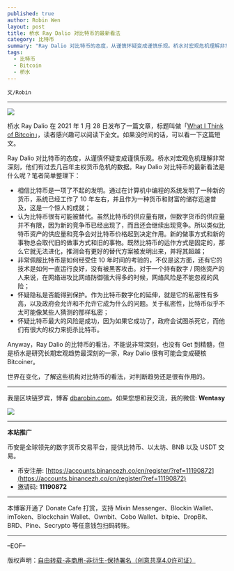 ```yaml
---
published: true
author: Robin Wen
layout: post
title: 桥水 Ray Dalio 对比特币的最新看法
category: 比特币
summary: "Ray Dalio 对比特币的态度，从谨慎怀疑变成谨慎乐观。桥水对宏观危机理解非常深刻，他们有过去几百年主权货币危机的数据。Ray Dalio 对比特币的最新看法是什么呢？Anyway，Ray Dalio 的比特币的看法，不能说非常深刻，也没有 Get 到精髓，但是桥水是研究长期宏观趋势最深刻的一家，Ray Dalio 很有可能会变成硬核 Bitcoiner。世界在变化，了解这些机构对比特币的看法，对判断趋势还是很有作用的。"
tags:
  - 比特币
  - Bitcoin
  - 桥水
---
```


`文/Robin`

***

![](https://cdn.dbarobin.com/kmz4f4e.png)

桥水 Ray Dalio 在 2021 年 1 月 28 日发布了一篇文章，标题叫做「[What I Think of Bitcoin](  https://www.bridgewater.com/research-and-insights/ray-dalio-what-i-think-of-bitcoin)」，读者感兴趣可以阅读下全文。如果没时间的话，可以看一下这篇短文。

Ray Dalio 对比特币的态度，从谨慎怀疑变成谨慎乐观。桥水对宏观危机理解非常深刻，他们有过去几百年主权货币危机的数据。Ray Dalio 对比特币的最新看法是什么呢？笔者简单整理下：

* 相信比特币是一项了不起的发明。通过在计算机中编程的系统发明了一种新的货币，系统已经工作了 10 年左右，并且作为一种货币和财富的储存迅速普及，这是一个惊人的成就；
* 认为比特币很有可能被替代。虽然比特币的供应量有限，但数字货币的供应量并不有限，因为新的竞争币已经出现了，而且还会继续出现竞争。所以类似比特币资产的供应量和竞争会对比特币价格起到决定作用。新的做事方式和新的事物总会取代旧的做事方式和旧的事物。既然比特币的运作方式是固定的，那么它就无法进化，推测会有更好的替代方案被发明出来，并将其超越；
* 非常佩服比特币是如何经受住 10 年时间的考验的，不仅是这方面，还有它的技术是如何一直运行良好，没有被黑客攻击。对于一个持有数字 / 网络资产的人来说，在网络进攻比网络防御强大得多的时候，网络风险是不能忽视的风险；
* 怀疑隐私是否能得到保护。作为比特币数字化的延伸，就是它的私密性有多高，以及政府会允许和不允许它成为什么的问题。关于私密性，比特币似乎不太可能像某些人猜测的那样私密；
* 怀疑比特币最大的风险是成功，因为如果它成功了，政府会试图杀死它，而他们有很大的权力来扼杀比特币。

Anyway，Ray Dalio 的比特币的看法，不能说非常深刻，也没有 Get 到精髓，但是桥水是研究长期宏观趋势最深刻的一家，Ray Dalio 很有可能会变成硬核 Bitcoiner。

世界在变化，了解这些机构对比特币的看法，对判断趋势还是很有作用的。

***

我是区块链罗宾，博客 [dbarobin.com](https://dbarobin.com/)。如果您想和我交流，我的微信: **Wentasy**

![](https://cdn.dbarobin.com/v4yywe2.png)

***

**本站推广**

币安是全球领先的数字货币交易平台，提供比特币、以太坊、BNB 以及 USDT 交易。

* 币安注册: [https://accounts.binancezh.co/cn/register/?ref=11190872](https://accounts.binancezh.co/cn/register/?ref=11190872)
* 邀请码: **11190872**

***

本博客开通了 Donate Cafe 打赏，支持 Mixin Messenger、Blockin Wallet、imToken、Blockchain Wallet、Ownbit、Cobo Wallet、bitpie、DropBit、BRD、Pine、Secrypto 等任意钱包扫码转账。

<center>
    <div class="--donate-button"
         data-button-id="f8b9df0d-af9a-460d-8258-d3f435445075"
    ></div>
</center>

***

–EOF–

版权声明：[自由转载-非商用-非衍生-保持署名（创意共享4.0许可证）](http://creativecommons.org/licenses/by-nc-nd/4.0/deed.zh)